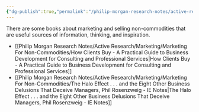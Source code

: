 ```yaml
---
{"dg-publish":true,"permalink":"/philip-morgan-research-notes/active-research/marketing/marketing-for-non-commodities/useful-books-on-marketing-and-selling-non-commodities/"}
---
```


There are some books about marketing and selling non-commodities that are useful sources of information, thinking, and inspiration.

- [[Philip Morgan Research Notes/Active Research/Marketing/Marketing For Non-Commodities/How Clients Buy - A Practical Guide to Business Development for Consulting and Professional Services|How Clients Buy - A Practical Guide to Business Development for Consulting and Professional Services]]
- [[Philip Morgan Research Notes/Active Research/Marketing/Marketing For Non-Commodities/The Halo Effect . . . and the Eight Other Business Delusions That Deceive Managers, Phil Rosenzweig - IE Notes|The Halo Effect . . . and the Eight Other Business Delusions That Deceive Managers, Phil Rosenzweig - IE Notes]]